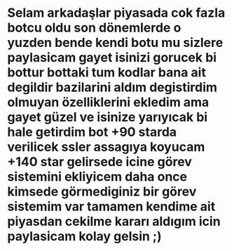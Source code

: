 # Selam arkadaşlar piyasada cok fazla botcu oldu son dönemlerde o yuzden bende kendi botu mu sizlere paylasicam gayet isinizi gorucek bi bottur bottaki tum kodlar bana ait degildir bazilarini aldım degistirdim olmuyan özelliklerini ekledim ama gayet güzel ve isinize yarıyıcak bi hale getirdim bot +90 starda verilicek ssler assagıya koyucam +140 star gelirsede icine görev sistemini ekliyicem daha once kimsede görmediginiz bir görev sistemim var tamamen kendime ait piyasdan cekilme kararı aldıgım icin paylasicam kolay gelsin ;)
